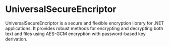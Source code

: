 # UniversalSecureEncriptor
UniversalSecureEncriptor is a secure and flexible encryption library for .NET applications. It provides robust methods for encrypting and decrypting both text and files using AES-GCM encryption with password-based key derivation.
